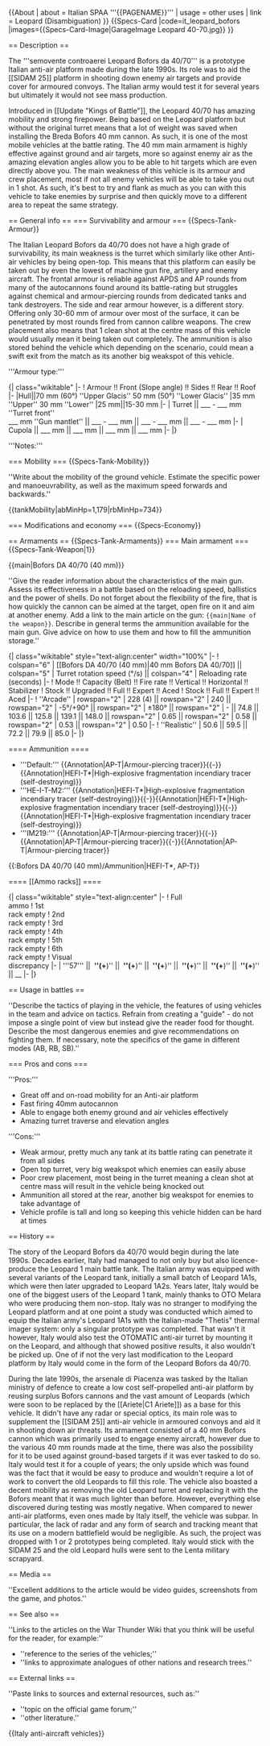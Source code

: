 {{About
| about = Italian SPAA '''{{PAGENAME}}'''
| usage = other uses
| link = Leopard (Disambiguation)
}}
{{Specs-Card
|code=it_leopard_bofors
|images={{Specs-Card-Image|GarageImage Leopard 40-70.jpg}}
}}

== Description ==
<!-- ''In the description, the first part should be about the history of the creation and combat usage of the vehicle, as well as its key features. In the second part, tell the reader about the ground vehicle in the game. Insert a screenshot of the vehicle, so that if the novice player does not remember the vehicle by name, he will immediately understand what kind of vehicle the article is talking about.'' -->
The '''semovente controaerei Leopard Bofors da 40/70''' is a prototype Italian anti-air platform made during the late 1990s. Its role was to aid the [[SIDAM 25]] platform in shooting down enemy air targets and provide cover for armoured convoys. The Italian army would test it for several years but ultimately it would not see mass production.

Introduced in [[Update "Kings of Battle"]], the Leopard 40/70 has amazing mobility and strong firepower. Being based on the Leopard platform but without the original turret means that a lot of weight was saved when installing the Breda Bofors 40 mm cannon. As such, it is one of the most mobile vehicles at the battle rating. The 40 mm main armament is highly effective against ground and air targets, more so against enemy air as the amazing elevation angles allow you to be able to hit targets which are even directly above you. The main weakness of this vehicle is its armour and crew placement, most if not all enemy vehicles will be able to take you out in 1 shot. As such, it's best to try and flank as much as you can with this vehicle to take enemies by surprise and then quickly move to a different area to repeat the same strategy.

== General info ==
=== Survivability and armour ===
{{Specs-Tank-Armour}}
<!-- ''Describe armour protection. Note the most well protected and key weak areas. Appreciate the layout of modules as well as the number and location of crew members. Is the level of armour protection sufficient, is the placement of modules helpful for survival in combat? If necessary use a visual template to indicate the most secure and weak zones of the armour.'' -->
The Italian Leopard Bofors da 40/70 does not have a high grade of survivability, its main weakness is the turret which similarly like other Anti-air vehicles by being open-top. This means that this platform can easily be taken out by even the lowest of machine gun fire, artillery and enemy aircraft. The frontal armour is reliable against APDS and AP rounds from many of the autocannons found around its battle-rating but struggles against chemical and armour-piercing rounds from dedicated tanks and tank destroyers. The side and rear armour however, is a different story. Offering only 30-60 mm of armour over most of the surface, it can be penetrated by most rounds fired from cannon calibre weapons. The crew placement also means that 1 clean shot at the centre mass of this vehicle would usually mean it being taken out completely. The ammunition is also stored behind the vehicle which depending on the scenario, could mean a swift exit from the match as its another big weakspot of this vehicle.

'''Armour type:''' <!-- The types of armour present on the vehicle and their general locations -->
<!-- Example: * Rolled homogeneous armour (Front, Side, Rear, Hull roof)
* Cast homogeneous armour (Turret, Transmission area) -->

{| class="wikitable"
|-
! Armour !! Front (Slope angle) !! Sides !! Rear !! Roof
|-
|Hull||70 mm (60°) ''Upper Glacis''
50 mm (50°) ''Lower Glacis''
|35 mm ''Upper''
30 mm ''Lower''
|25 mm||15-30 mm
|-
| Turret || ___ - ___ mm ''Turret front'' <br> ___ mm ''Gun mantlet'' || ___ - ___ mm || ___ - ___ mm || ___ - ___ mm
|-
| Cupola || ___ mm || ___ mm || ___ mm || ___ mm
|-
|}

'''Notes:''' <!-- Any additional notes which the user needs to be aware of -->
<!-- Example: * Suspension wheels are 20 mm thick, tracks are 30 mm thick, and torsion bars are 60 mm thick. -->

=== Mobility ===
{{Specs-Tank-Mobility}}
<!-- ''Write about the mobility of the ground vehicle. Estimate the specific power and manoeuvrability, as well as the maximum speed forwards and backwards.'' -->
''Write about the mobility of the ground vehicle. Estimate the specific power and manoeuvrability, as well as the maximum speed forwards and backwards.''

{{tankMobility|abMinHp=1,179|rbMinHp=734}}

=== Modifications and economy ===
{{Specs-Economy}}

== Armaments ==
{{Specs-Tank-Armaments}}
=== Main armament ===
{{Specs-Tank-Weapon|1}}
<!-- ''Give the reader information about the characteristics of the main gun. Assess its effectiveness in a battle based on the reloading speed, ballistics and the power of shells. Do not forget about the flexibility of the fire, that is how quickly the cannon can be aimed at the target, open fire on it and aim at another enemy. Add a link to the main article on the gun: <code><nowiki>{{main|Name of the weapon}}</nowiki></code>. Describe in general terms the ammunition available for the main gun. Give advice on how to use them and how to fill the ammunition storage.'' -->
{{main|Bofors DA 40/70 (40 mm)}}

''Give the reader information about the characteristics of the main gun. Assess its effectiveness in a battle based on the reloading speed, ballistics and the power of shells. Do not forget about the flexibility of the fire, that is how quickly the cannon can be aimed at the target, open fire on it and aim at another enemy. Add a link to the main article on the gun: <code><nowiki>{{main|Name of the weapon}}</nowiki></code>. Describe in general terms the ammunition available for the main gun. Give advice on how to use them and how to fill the ammunition storage.''

{| class="wikitable" style="text-align:center" width="100%"
|-
! colspan="6" | [[Bofors DA 40/70 (40 mm)|40 mm Bofors DA 40/70]] || colspan="5" | Turret rotation speed (°/s) || colspan="4" | Reloading rate (seconds)
|-
! Mode !! Capacity (Belt) !! Fire rate !! Vertical !! Horizontal !! Stabilizer
! Stock !! Upgraded !! Full !! Expert !! Aced
! Stock !! Full !! Expert !! Aced
|-
! ''Arcade''
| rowspan="2" | 228 (4) || rowspan="2" | 240 || rowspan="2" | -5°/+90° || rowspan="2" | ±180° || rowspan="2" | - || 74.8 || 103.6 || 125.8 || 139.1 || 148.0 || rowspan="2" | 0.65 || rowspan="2" | 0.58 || rowspan="2" | 0.53 || rowspan="2" | 0.50
|-
! ''Realistic''
| 50.6 || 59.5 || 72.2 || 79.9 || 85.0
|-
|}

==== Ammunition ====

* '''Default:''' {{Annotation|AP-T|Armour-piercing tracer}}{{-}}{{Annotation|HEFI-T*|High-explosive fragmentation incendiary tracer (self-destroying)}}
* '''HE-I-T-M2:''' {{Annotation|HEFI-T*|High-explosive fragmentation incendiary tracer (self-destroying)}}{{-}}{{Annotation|HEFI-T*|High-explosive fragmentation incendiary tracer (self-destroying)}}{{-}}{{Annotation|HEFI-T*|High-explosive fragmentation incendiary tracer (self-destroying)}}
* '''IM219:''' {{Annotation|AP-T|Armour-piercing tracer}}{{-}}{{Annotation|AP-T|Armour-piercing tracer}}{{-}}{{Annotation|AP-T|Armour-piercing tracer}}

{{:Bofors DA 40/70 (40 mm)/Ammunition|HEFI-T*, AP-T}}

==== [[Ammo racks]] ====
<!-- [[File:Ammoracks_{{PAGENAME}}.png|right|thumb|x250px|[[Ammo racks]] of the {{PAGENAME}}]] -->
<!-- '''Last updated:''' -->
{| class="wikitable" style="text-align:center"
|-
! Full<br>ammo
! 1st<br>rack empty
! 2nd<br>rack empty
! 3rd<br>rack empty
! 4th<br>rack empty
! 5th<br>rack empty
! 6th<br>rack empty
! Visual<br>discrepancy
|-
| '''57''' || __&nbsp;''(+__)'' || __&nbsp;''(+__)'' || __&nbsp;''(+__)'' || __&nbsp;''(+__)'' || __&nbsp;''(+__)'' || __&nbsp;''(+__)'' || __
|-
|}

== Usage in battles ==
<!-- ''Describe the tactics of playing in the vehicle, the features of using vehicles in the team and advice on tactics. Refrain from creating a "guide" - do not impose a single point of view but instead give the reader food for thought. Describe the most dangerous enemies and give recommendations on fighting them. If necessary, note the specifics of the game in different modes (AB, RB, SB).'' -->
''Describe the tactics of playing in the vehicle, the features of using vehicles in the team and advice on tactics. Refrain from creating a "guide" - do not impose a single point of view but instead give the reader food for thought. Describe the most dangerous enemies and give recommendations on fighting them. If necessary, note the specifics of the game in different modes (AB, RB, SB).''

=== Pros and cons ===
<!-- ''Summarise and briefly evaluate the vehicle in terms of its characteristics and combat effectiveness. Mark its pros and cons in a bulleted list. Try not to use more than 6 points for each of the characteristics. Avoid using categorical definitions such as "bad", "good" and the like - use substitutions with softer forms such as "inadequate" and "effective".'' -->
'''Pros:'''

* Great off and on-road mobility for an Anti-air platform
* Fast firing 40mm autocannon
* Able to engage both enemy ground and air vehicles effectively
* Amazing turret traverse and elevation angles

'''Cons:'''

* Weak armour, pretty much any tank at its battle rating can penetrate it from all sides
* Open top turret, very big weakspot which enemies can easily abuse
* Poor crew placement, most being in the turret meaning a clean shot at centre mass will result in the vehicle being knocked out
* Ammunition all stored at the rear, another big weakspot for enemies to take advantage of
* Vehicle profile is tall and long so keeping this vehicle hidden can be hard at times

== History ==
<!-- ''Describe the history of the creation and combat usage of the vehicle in more detail than in the introduction. If the historical reference turns out to be too long, take it to a separate article, taking a link to the article about the vehicle and adding a block "/History" (example: <nowiki>https://wiki.warthunder.com/(Vehicle-name)/History</nowiki>) and add a link to it here using the <code>main</code> template. Be sure to reference text and sources by using <code><nowiki><ref></ref></nowiki></code>, as well as adding them at the end of the article with <code><nowiki><references /></nowiki></code>. This section may also include the vehicle's dev blog entry (if applicable) and the in-game encyclopedia description (under <code><nowiki>=== In-game description ===</nowiki></code>, also if applicable).'' -->
The story of the Leopard Bofors da 40/70 would begin during the late 1990s. Decades earlier, Italy had managed to not only buy but also licence-produce the Leopard 1 main battle tank. The Italian army was equipped with several variants of the Leopard tank, initially a small batch of Leopard 1A1s, which were then later upgraded to Leopard 1A2s. Years later, Italy would be one of the biggest users of the Leopard 1 tank, mainly thanks to OTO Melara who were producing them non-stop. Italy was no stranger to modifying the Leopard platform and at one point a study was conducted which aimed to equip the Italian army's Leopard 1A1s with the Italian-made "Thetis" thermal imager system: only a singular prototype was completed. That wasn't it however, Italy would also test the OTOMATIC anti-air turret by mounting it on the Leopard, and although that showed positive results, it also wouldn't be picked up. One of if not the very last modification to the Leopard platform by Italy would come in the form of the Leopard Bofors da 40/70.

During the late 1990s, the arsenale di Piacenza was tasked by the Italian ministry of defence to create a low cost self-propelled anti-air platform by reusing surplus Bofors cannons and the vast amount of Leopards (which were soon to be replaced by the [[Ariete|C1 Ariete]]) as a base for this vehicle. It didn't have any radar or special optics, its main role was to supplement the [[SIDAM 25]] anti-air vehicle in armoured convoys and aid it in shooting down air threats. Its armament consisted of a 40 mm Bofors cannon which was primarily used to engage enemy aircraft, however due to the various 40 mm rounds made at the time, there was also the possibility for it to be used against ground-based targets if it was ever tasked to do so. Italy would test it for a couple of years; the only upside which was found was the fact that it would be easy to produce and wouldn't require a lot of work to convert the old Leopards to fill this role. The vehicle also boasted a decent mobility as removing the old Leopard turret and replacing it with the Bofors meant that it was much lighter than before. However, everything else discovered during testing was mostly negative. When compared to newer anti-air platforms, even ones made by Italy itself, the vehicle was subpar. In particular, the lack of radar and any form of search and tracking meant that its use on a modern battlefield would be negligible. As such, the project was dropped with 1 or 2 prototypes being completed. Italy would stick with the SIDAM 25 and the old Leopard hulls were sent to the Lenta military scrapyard.

== Media ==
<!-- ''Excellent additions to the article would be video guides, screenshots from the game, and photos.'' -->
''Excellent additions to the article would be video guides, screenshots from the game, and photos.''

== See also ==
<!-- ''Links to the articles on the War Thunder Wiki that you think will be useful for the reader, for example:''
* ''reference to the series of the vehicles;''
* ''links to approximate analogues of other nations and research trees.'' -->
''Links to the articles on the War Thunder Wiki that you think will be useful for the reader, for example:''

* ''reference to the series of the vehicles;''
* ''links to approximate analogues of other nations and research trees.''

== External links ==
<!-- ''Paste links to sources and external resources, such as:''
* ''topic on the official game forum;''
* ''other literature.'' -->
''Paste links to sources and external resources, such as:''

* ''topic on the official game forum;''
* ''other literature.''

{{Italy anti-aircraft vehicles}}